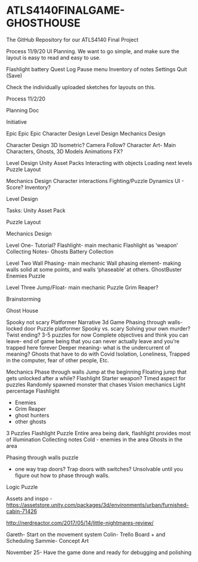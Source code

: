 # ATLS4140FINALGAME-GHOSTHOUSE
The GitHub Repository for our ATLS4140 Final Project


Process 11/9/20
UI Planning. We want to go simple, and make sure the layout is easy to read and easy to use. 

Flashlight battery
Quest Log
Pause menu 
	Inventory of notes
	Settings
	Quit (Save)

Check the individually uploaded sketches for layouts on this. 



Process 11/2/20

Planning Doc

Initiative


Epic 
Epic 
Epic
Character Design
Level Design
Mechanics Design
		

Character Design
3D Isometric? Camera Follow? 
Character Art- Main Characters, Ghosts, 
3D Models 
Animations
FX? 

Level Design
Unity Asset Packs
Interacting with objects
Loading next levels
Puzzle Layout

Mechanics Design
Character interactions
Fighting/Puzzle Dynamics
UI - Score? Inventory? 


Level Design 

Tasks: 
Unity Asset Pack


Puzzle Layout 


Mechanics Design

Level One- 
Tutorial? 
Flashlight- main mechanic
Flashlight as ‘weapon’
Collecting Notes- 
Ghosts 
Battery Collection 

Level Two
Wall Phasing- main mechanic
Wall phasing element- making walls solid at some points, and walls ‘phaseable’ at others. 
GhostBuster Enemies
Puzzle 

Level Three 
Jump/Float- main mechanic
Puzzle
Grim Reaper? 


Brainstorming

Ghost House

Spooky not scary
Platformer
Narrative
3d Game
Phasing through walls- locked door
Puzzle platformer
Spooky vs. scary
Solving your own murder?
Twist ending? 
3-5 puzzles for now 
Complete objectives and think you can leave- end of game being that you can never actually leave and you’re trapped here forever
Deeper meaning- what is the undercurrent of meaning? 
Ghosts that have to do with Covid
Isolation, Loneliness, Trapped in the computer, fear of other people, Etc. 

Mechanics
Phase through walls
Jump at the beginning
Floating jump that gets unlocked after a while?
Flashlight
Starter weapon?
Timed aspect for puzzles
Randomly spawned monster that chases
Vision mechanics
Light percentage
Flashlight


- Enemies
- 	Grim Reaper
- 	ghost hunters
- 	other ghosts

3 Puzzles
Flashlight Puzzle
Entire area being dark, flashlight provides most of illumination
Collecting notes
Cold - enemies in the area 
Ghosts in the area 


Phasing through walls puzzle
-  one way trap doors? Trap doors with switches? Unsolvable until you figure out how to phase through walls. 

Logic Puzzle





Assets and inspo - 
https://assetstore.unity.com/packages/3d/environments/urban/furnished-cabin-71426

http://nerdreactor.com/2017/05/14/little-nightmares-review/



Gareth- Start on the movement system
Colin- Trello Board + and Scheduling
Sammie- Concept Art 


November 25- Have the game done and ready for debugging and polishing


